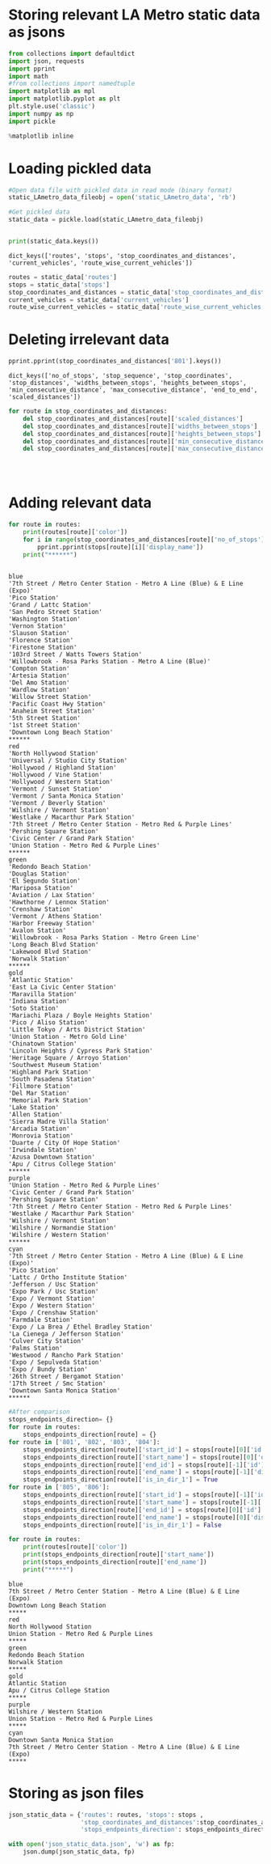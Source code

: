 # Storing relevant LA Metro static data as jsons


```python
from collections import defaultdict
import json, requests
import pprint
import math
#from collections import namedtuple
import matplotlib as mpl
import matplotlib.pyplot as plt
plt.style.use('classic')
import numpy as np
import pickle

%matplotlib inline
```

# Loading pickled data


```python
#Open data file with pickled data in read mode (binary format)
static_LAmetro_data_fileobj = open('static_LAmetro_data', 'rb') 

#Get pickled data
static_data = pickle.load(static_LAmetro_data_fileobj)


print(static_data.keys())
```

    dict_keys(['routes', 'stops', 'stop_coordinates_and_distances', 'current_vehicles', 'route_wise_current_vehicles'])



```python
routes = static_data['routes']
stops = static_data['stops']
stop_coordinates_and_distances = static_data['stop_coordinates_and_distances']
current_vehicles = static_data['current_vehicles']
route_wise_current_vehicles = static_data['route_wise_current_vehicles']
```

# Deleting  irrelevant data


```python
pprint.pprint(stop_coordinates_and_distances['801'].keys())
```

    dict_keys(['no_of_stops', 'stop_sequence', 'stop_coordinates', 'stop_distances', 'widths_between_stops', 'heights_between_stops', 'min_consecutive_distance', 'max_consecutive_distance', 'end_to_end', 'scaled_distances'])



```python
for route in stop_coordinates_and_distances:
    del stop_coordinates_and_distances[route]['scaled_distances']
    del stop_coordinates_and_distances[route]['widths_between_stops']
    del stop_coordinates_and_distances[route]['heights_between_stops']
    del stop_coordinates_and_distances[route]['min_consecutive_distance']
    del stop_coordinates_and_distances[route]['max_consecutive_distance']


    
```

# Adding relevant data


```python
for route in routes:
    print(routes[route]['color'])
    for i in range(stop_coordinates_and_distances[route]['no_of_stops']):
        pprint.pprint(stops[route][i]['display_name'])
    print("******")
    
```

    blue
    '7th Street / Metro Center Station - Metro A Line (Blue) & E Line (Expo)'
    'Pico Station'
    'Grand / Lattc Station'
    'San Pedro Street Station'
    'Washington Station'
    'Vernon Station'
    'Slauson Station'
    'Florence Station'
    'Firestone Station'
    '103rd Street / Watts Towers Station'
    'Willowbrook - Rosa Parks Station - Metro A Line (Blue)'
    'Compton Station'
    'Artesia Station'
    'Del Amo Station'
    'Wardlow Station'
    'Willow Street Station'
    'Pacific Coast Hwy Station'
    'Anaheim Street Station'
    '5th Street Station'
    '1st Street Station'
    'Downtown Long Beach Station'
    ******
    red
    'North Hollywood Station'
    'Universal / Studio City Station'
    'Hollywood / Highland Station'
    'Hollywood / Vine Station'
    'Hollywood / Western Station'
    'Vermont / Sunset Station'
    'Vermont / Santa Monica Station'
    'Vermont / Beverly Station'
    'Wilshire / Vermont Station'
    'Westlake / Macarthur Park Station'
    '7th Street / Metro Center Station - Metro Red & Purple Lines'
    'Pershing Square Station'
    'Civic Center / Grand Park Station'
    'Union Station - Metro Red & Purple Lines'
    ******
    green
    'Redondo Beach Station'
    'Douglas Station'
    'El Segundo Station'
    'Mariposa Station'
    'Aviation / Lax Station'
    'Hawthorne / Lennox Station'
    'Crenshaw Station'
    'Vermont / Athens Station'
    'Harbor Freeway Station'
    'Avalon Station'
    'Willowbrook - Rosa Parks Station - Metro Green Line'
    'Long Beach Blvd Station'
    'Lakewood Blvd Station'
    'Norwalk Station'
    ******
    gold
    'Atlantic Station'
    'East La Civic Center Station'
    'Maravilla Station'
    'Indiana Station'
    'Soto Station'
    'Mariachi Plaza / Boyle Heights Station'
    'Pico / Aliso Station'
    'Little Tokyo / Arts District Station'
    'Union Station - Metro Gold Line'
    'Chinatown Station'
    'Lincoln Heights / Cypress Park Station'
    'Heritage Square / Arroyo Station'
    'Southwest Museum Station'
    'Highland Park Station'
    'South Pasadena Station'
    'Fillmore Station'
    'Del Mar Station'
    'Memorial Park Station'
    'Lake Station'
    'Allen Station'
    'Sierra Madre Villa Station'
    'Arcadia Station'
    'Monrovia Station'
    'Duarte / City Of Hope Station'
    'Irwindale Station'
    'Azusa Downtown Station'
    'Apu / Citrus College Station'
    ******
    purple
    'Union Station - Metro Red & Purple Lines'
    'Civic Center / Grand Park Station'
    'Pershing Square Station'
    '7th Street / Metro Center Station - Metro Red & Purple Lines'
    'Westlake / Macarthur Park Station'
    'Wilshire / Vermont Station'
    'Wilshire / Normandie Station'
    'Wilshire / Western Station'
    ******
    cyan
    '7th Street / Metro Center Station - Metro A Line (Blue) & E Line (Expo)'
    'Pico Station'
    'Lattc / Ortho Institute Station'
    'Jefferson / Usc Station'
    'Expo Park / Usc Station'
    'Expo / Vermont Station'
    'Expo / Western Station'
    'Expo / Crenshaw Station'
    'Farmdale Station'
    'Expo / La Brea / Ethel Bradley Station'
    'La Cienega / Jefferson Station'
    'Culver City Station'
    'Palms Station'
    'Westwood / Rancho Park Station'
    'Expo / Sepulveda Station'
    'Expo / Bundy Station'
    '26th Street / Bergamot Station'
    '17th Street / Smc Station'
    'Downtown Santa Monica Station'
    ******



```python
#After comparison
stops_endpoints_direction= {}
for route in routes:
    stops_endpoints_direction[route] = {}
for route in ['801', '802', '803', '804']:
    stops_endpoints_direction[route]['start_id'] = stops[route][0]['id']
    stops_endpoints_direction[route]['start_name'] = stops[route][0]['display_name']
    stops_endpoints_direction[route]['end_id'] = stops[route][-1]['id']
    stops_endpoints_direction[route]['end_name'] = stops[route][-1]['display_name']
    stops_endpoints_direction[route]['is_in_dir_1'] = True
for route in ['805', '806']:
    stops_endpoints_direction[route]['start_id'] = stops[route][-1]['id']
    stops_endpoints_direction[route]['start_name'] = stops[route][-1]['display_name']
    stops_endpoints_direction[route]['end_id'] = stops[route][0]['id']
    stops_endpoints_direction[route]['end_name'] = stops[route][0]['display_name']
    stops_endpoints_direction[route]['is_in_dir_1'] = False   

```


```python
for route in routes:
    print(routes[route]['color'])
    print(stops_endpoints_direction[route]['start_name'])
    print(stops_endpoints_direction[route]['end_name'])
    print("*****")
```

    blue
    7th Street / Metro Center Station - Metro A Line (Blue) & E Line (Expo)
    Downtown Long Beach Station
    *****
    red
    North Hollywood Station
    Union Station - Metro Red & Purple Lines
    *****
    green
    Redondo Beach Station
    Norwalk Station
    *****
    gold
    Atlantic Station
    Apu / Citrus College Station
    *****
    purple
    Wilshire / Western Station
    Union Station - Metro Red & Purple Lines
    *****
    cyan
    Downtown Santa Monica Station
    7th Street / Metro Center Station - Metro A Line (Blue) & E Line (Expo)
    *****


# Storing as json files


```python
json_static_data = {'routes': routes, 'stops': stops , 
                    'stop_coordinates_and_distances':stop_coordinates_and_distances,
                    'stops_endpoints_direction': stops_endpoints_direction}
```


```python
with open('json_static_data.json', 'w') as fp:
    json.dump(json_static_data, fp)
```


```python

```
